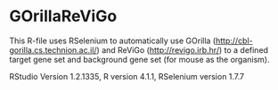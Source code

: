 # GOrillaReViGo

This R-file uses RSelenium to automatically use GOrilla (http://cbl-gorilla.cs.technion.ac.il/) and ReViGo (http://revigo.irb.hr/) to a defined target gene set and background gene set (for mouse as the organism).

RStudio Version 1.2.1335, R version 4.1.1, RSelenium version 1.7.7
